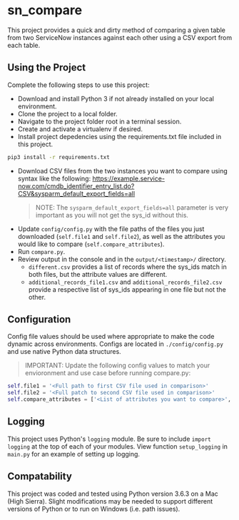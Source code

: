 # sn_compare

This project provides a quick and dirty method of comparing a given table from two ServiceNow instances against each other using a CSV export from each table.

## Using the Project

Complete the following steps to use this project:
- Download and install Python 3 if not already installed on your local environment.
- Clone the project to a local folder.
- Navigate to the project folder root in a terminal session.
- Create and activate a virtualenv if desired.
- Install project depedencies using the requirements.txt file included in this project. 
```bash
pip3 install -r requirements.txt
```
- Download CSV files from the two instances you want to compare using syntax like the following:
https://example.service-now.com/cmdb_identifier_entry_list.do?CSV&sysparm_default_export_fields=all
    > NOTE: The `sysparm_default_export_fields=all` parameter is very important as you will not get the sys_id without this.
- Update `config/config.py` with the file paths of the files you just downloaded (`self.file1` and `self.file2`), as well as the attributes you would like to compare (`self.compare_attributes`).
- Run `compare.py`.
- Review output in the console and in the `output/<timestamp>/` directory.
    - `different.csv` provides a list of records where the sys_ids match in both files, but the attribute values are different.
    - `additional_records_file1.csv` and `additional_records_file2.csv` provide a respective list of sys_ids appearing in one file but not the other.

## Configuration

Config file values should be used where appropriate to make the code dynamic across environments. Configs are located in `./config/config.py` and use native Python data structures.

> IMPORTANT: Update the following config values to match your envioronment and use case before running compare.py:
```python
self.file1 = '<Full path to first CSV file used in comparison>'
self.file2 = '<Full patch to second CSV file used in comparison>'
self.compare_attributes = ['<List of attributes you want to compare>','sys_id is required and will be added for you']
```

## Logging

This project uses Python's `logging` module. Be sure to include `import logging` at the top of each of your modules. View function `setup_logging` in `main.py` for an example of setting up logging.

## Compatability

This project was coded and tested using Python version 3.6.3 on a Mac (High Sierra). Slight modifications may be needed to support different versions of Python or to run on Windows (i.e. path issues).